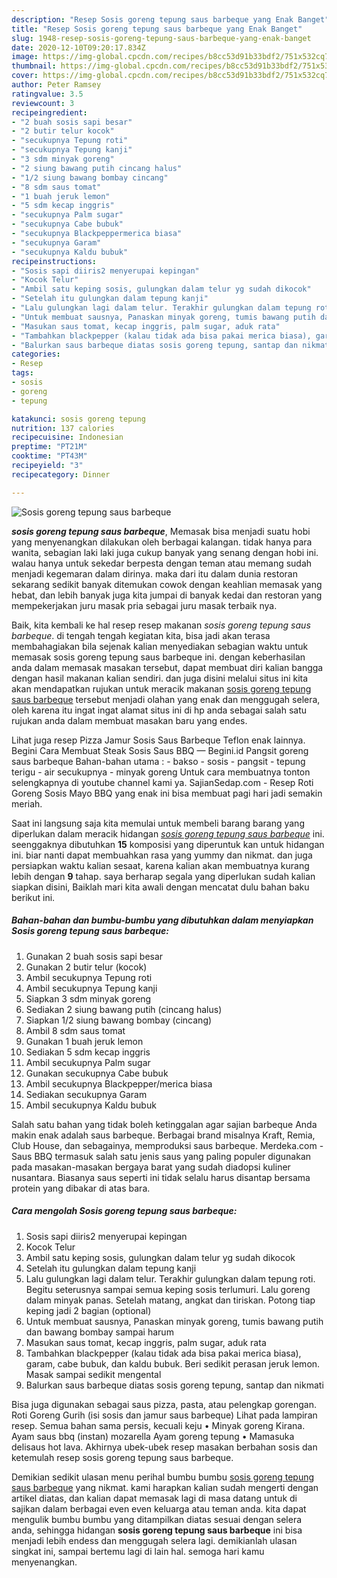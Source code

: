```yaml
---
description: "Resep Sosis goreng tepung saus barbeque yang Enak Banget"
title: "Resep Sosis goreng tepung saus barbeque yang Enak Banget"
slug: 1948-resep-sosis-goreng-tepung-saus-barbeque-yang-enak-banget
date: 2020-12-10T09:20:17.834Z
image: https://img-global.cpcdn.com/recipes/b8cc53d91b33bdf2/751x532cq70/sosis-goreng-tepung-saus-barbeque-foto-resep-utama.jpg
thumbnail: https://img-global.cpcdn.com/recipes/b8cc53d91b33bdf2/751x532cq70/sosis-goreng-tepung-saus-barbeque-foto-resep-utama.jpg
cover: https://img-global.cpcdn.com/recipes/b8cc53d91b33bdf2/751x532cq70/sosis-goreng-tepung-saus-barbeque-foto-resep-utama.jpg
author: Peter Ramsey
ratingvalue: 3.5
reviewcount: 3
recipeingredient:
- "2 buah sosis sapi besar"
- "2 butir telur kocok"
- "secukupnya Tepung roti"
- "secukupnya Tepung kanji"
- "3 sdm minyak goreng"
- "2 siung bawang putih cincang halus"
- "1/2 siung bawang bombay cincang"
- "8 sdm saus tomat"
- "1 buah jeruk lemon"
- "5 sdm kecap inggris"
- "secukupnya Palm sugar"
- "secukupnya Cabe bubuk"
- "secukupnya Blackpeppermerica biasa"
- "secukupnya Garam"
- "secukupnya Kaldu bubuk"
recipeinstructions:
- "Sosis sapi diiris2 menyerupai kepingan"
- "Kocok Telur"
- "Ambil satu keping sosis, gulungkan dalam telur yg sudah dikocok"
- "Setelah itu gulungkan dalam tepung kanji"
- "Lalu gulungkan lagi dalam telur. Terakhir gulungkan dalam tepung roti. Begitu seterusnya sampai semua keping sosis terlumuri. Lalu goreng dalam minyak panas. Setelah matang, angkat dan tiriskan. Potong tiap keping jadi 2 bagian (optional)"
- "Untuk membuat sausnya, Panaskan minyak goreng, tumis bawang putih dan bawang bombay sampai harum"
- "Masukan saus tomat, kecap inggris, palm sugar, aduk rata"
- "Tambahkan blackpepper (kalau tidak ada bisa pakai merica biasa), garam, cabe bubuk, dan kaldu bubuk. Beri sedikit perasan jeruk lemon. Masak sampai sedikit mengental"
- "Balurkan saus barbeque diatas sosis goreng tepung, santap dan nikmati"
categories:
- Resep
tags:
- sosis
- goreng
- tepung

katakunci: sosis goreng tepung 
nutrition: 137 calories
recipecuisine: Indonesian
preptime: "PT21M"
cooktime: "PT43M"
recipeyield: "3"
recipecategory: Dinner

---
```



![Sosis goreng tepung saus barbeque](https://img-global.cpcdn.com/recipes/b8cc53d91b33bdf2/751x532cq70/sosis-goreng-tepung-saus-barbeque-foto-resep-utama.jpg)

<b><i>sosis goreng tepung saus barbeque</i></b>, Memasak bisa menjadi suatu hobi yang menyenangkan dilakukan oleh berbagai kalangan. tidak hanya para wanita, sebagian laki laki juga cukup banyak yang senang dengan hobi ini. walau hanya untuk sekedar berpesta dengan teman atau memang sudah menjadi kegemaran dalam dirinya. maka dari itu dalam dunia restoran sekarang sedikit banyak ditemukan cowok dengan keahlian memasak yang hebat, dan lebih banyak juga kita jumpai di banyak kedai dan restoran yang mempekerjakan juru masak pria sebagai juru masak terbaik nya.

Baik, kita kembali ke hal resep resep makanan <i>sosis goreng tepung saus barbeque</i>. di tengah tengah kegiatan kita, bisa jadi akan terasa membahagiakan bila sejenak kalian menyediakan sebagian waktu untuk memasak sosis goreng tepung saus barbeque ini. dengan keberhasilan anda dalam memasak masakan tersebut, dapat membuat diri kalian bangga dengan hasil makanan kalian sendiri. dan juga disini melalui situs ini kita akan mendapatkan rujukan untuk meracik makanan <u>sosis goreng tepung saus barbeque</u> tersebut menjadi olahan yang enak dan menggugah selera, oleh karena itu ingat ingat alamat situs ini di hp anda sebagai salah satu rujukan anda dalam membuat masakan baru yang endes.

Lihat juga resep Pizza Jamur Sosis Saus Barbeque Teflon enak lainnya. Begini Cara Membuat Steak Sosis Saus BBQ — Begini.id Pangsit goreng saus barbeque Bahan-bahan utama : - bakso - sosis - pangsit - tepung terigu - air secukupnya - minyak goreng Untuk cara membuatnya tonton selengkapnya di youtube channel kami ya. SajianSedap.com - Resep Roti Goreng Sosis Mayo BBQ yang enak ini bisa membuat pagi hari jadi semakin meriah.


Saat ini langsung saja kita memulai untuk membeli barang barang yang diperlukan dalam meracik hidangan <u><i>sosis goreng tepung saus barbeque</i></u> ini. seenggaknya dibutuhkan <b>15</b> komposisi yang diperuntuk kan untuk hidangan ini. biar nanti dapat membuahkan rasa yang yummy dan nikmat. dan juga persiapkan waktu kalian sesaat, karena kalian akan membuatnya kurang lebih dengan <b>9</b> tahap. saya berharap segala yang diperlukan sudah kalian siapkan disini, Baiklah mari kita awali dengan mencatat dulu bahan baku berikut ini.

<!--inarticleads1-->

##### Bahan-bahan dan bumbu-bumbu yang dibutuhkan dalam menyiapkan Sosis goreng tepung saus barbeque:

1. Gunakan 2 buah sosis sapi besar
1. Gunakan 2 butir telur (kocok)
1. Ambil secukupnya Tepung roti
1. Ambil secukupnya Tepung kanji
1. Siapkan 3 sdm minyak goreng
1. Sediakan 2 siung bawang putih (cincang halus)
1. Siapkan 1/2 siung bawang bombay (cincang)
1. Ambil 8 sdm saus tomat
1. Gunakan 1 buah jeruk lemon
1. Sediakan 5 sdm kecap inggris
1. Ambil secukupnya Palm sugar
1. Gunakan secukupnya Cabe bubuk
1. Ambil secukupnya Blackpepper/merica biasa
1. Sediakan secukupnya Garam
1. Ambil secukupnya Kaldu bubuk


Salah satu bahan yang tidak boleh ketinggalan agar sajian barbeque Anda makin enak adalah saus barbeque. Berbagai brand misalnya Kraft, Remia, Club House, dan sebagainya, memproduksi saus barbeque. Merdeka.com - Saus BBQ termasuk salah satu jenis saus yang paling populer digunakan pada masakan-masakan bergaya barat yang sudah diadopsi kuliner nusantara. Biasanya saus seperti ini tidak selalu harus disantap bersama protein yang dibakar di atas bara. 

<!--inarticleads2-->

##### Cara mengolah Sosis goreng tepung saus barbeque:

1. Sosis sapi diiris2 menyerupai kepingan
1. Kocok Telur
1. Ambil satu keping sosis, gulungkan dalam telur yg sudah dikocok
1. Setelah itu gulungkan dalam tepung kanji
1. Lalu gulungkan lagi dalam telur. Terakhir gulungkan dalam tepung roti. Begitu seterusnya sampai semua keping sosis terlumuri. Lalu goreng dalam minyak panas. Setelah matang, angkat dan tiriskan. Potong tiap keping jadi 2 bagian (optional)
1. Untuk membuat sausnya, Panaskan minyak goreng, tumis bawang putih dan bawang bombay sampai harum
1. Masukan saus tomat, kecap inggris, palm sugar, aduk rata
1. Tambahkan blackpepper (kalau tidak ada bisa pakai merica biasa), garam, cabe bubuk, dan kaldu bubuk. Beri sedikit perasan jeruk lemon. Masak sampai sedikit mengental
1. Balurkan saus barbeque diatas sosis goreng tepung, santap dan nikmati


Bisa juga digunakan sebagai saus pizza, pasta, atau pelengkap gorengan. Roti Goreng Gurih (isi sosis dan jamur saus barbeque) Lihat pada lampiran resep. Semua bahan sama persis, kecuali keju • Minyak goreng Kirana. Ayam saus bbq (instan) mozarella Ayam goreng tepung • Mamasuka delisaus hot lava. Akhirnya ubek-ubek resep masakan berbahan sosis dan ketemulah resep sosis goreng tepung saus barbeque. 

Demikian sedikit ulasan menu perihal bumbu bumbu <u>sosis goreng tepung saus barbeque</u> yang nikmat. kami harapkan kalian sudah mengerti dengan artikel diatas, dan kalian dapat memasak lagi di masa datang untuk di sajikan dalam berbagai even even keluarga atau teman anda. kita dapat mengulik bumbu bumbu yang ditampilkan diatas sesuai dengan selera anda, sehingga hidangan <b>sosis goreng tepung saus barbeque</b> ini bisa menjadi lebih endess dan menggugah selera lagi. demikianlah ulasan singkat ini, sampai bertemu lagi di lain hal. semoga hari kamu menyenangkan.
